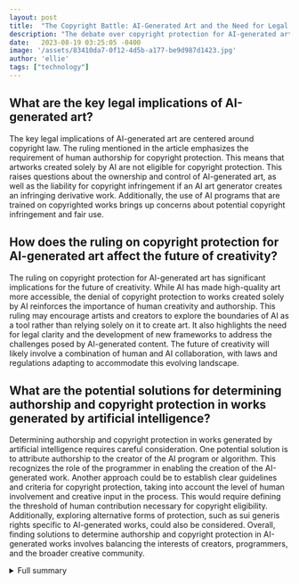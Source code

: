 ```yaml
---
layout: post
title:  "The Copyright Battle: AI-Generated Art and the Need for Legal Clarity"
description: "The debate over copyright protection for AI-generated art is ongoing as technology advances. This article explores the complexities of the issue, including the importance of human authorship, court rulings, and the potential impact on creative industries and artists. It calls for clear guidelines and further context to navigate the evolving legal landscape of AI and copyright."
date:   2023-08-19 03:25:05 -0400
image: '/assets/83410da7-0f12-4d5b-a177-be9d987d1423.jpg'
author: 'ellie'
tags: ["technology"]
---
```


## What are the key legal implications of AI-generated art?
The key legal implications of AI-generated art are centered around copyright law. The ruling mentioned in the article emphasizes the requirement of human authorship for copyright protection. This means that artworks created solely by AI are not eligible for copyright protection. This raises questions about the ownership and control of AI-generated art, as well as the liability for copyright infringement if an AI art generator creates an infringing derivative work. Additionally, the use of AI programs that are trained on copyrighted works brings up concerns about potential copyright infringement and fair use.

## How does the ruling on copyright protection for AI-generated art affect the future of creativity?
The ruling on copyright protection for AI-generated art has significant implications for the future of creativity. While AI has made high-quality art more accessible, the denial of copyright protection to works created solely by AI reinforces the importance of human creativity and authorship. This ruling may encourage artists and creators to explore the boundaries of AI as a tool rather than relying solely on it to create art. It also highlights the need for legal clarity and the development of new frameworks to address the challenges posed by AI-generated content. The future of creativity will likely involve a combination of human and AI collaboration, with laws and regulations adapting to accommodate this evolving landscape.

## What are the potential solutions for determining authorship and copyright protection in works generated by artificial intelligence?
Determining authorship and copyright protection in works generated by artificial intelligence requires careful consideration. One potential solution is to attribute authorship to the creator of the AI program or algorithm. This recognizes the role of the programmer in enabling the creation of the AI-generated work. Another approach could be to establish clear guidelines and criteria for copyright protection, taking into account the level of human involvement and creative input in the process. This would require defining the threshold of human contribution necessary for copyright eligibility. Additionally, exploring alternative forms of protection, such as sui generis rights specific to AI-generated works, could also be considered. Overall, finding solutions to determine authorship and copyright protection in AI-generated works involves balancing the interests of creators, programmers, and the broader creative community.


<details>
        <summary>Full summary</summary>
<p>The debate over copyright protection for art created by AI has been ongoing as technology advances. This ruling sets a precedent by affirming the importance of human authorship in copyright law and denying copyright protection for works created solely by AI. It also highlights the need for legal clarity in determining the copyright status of AI-generated content.</p>
<p>In a recent ruling, a federal judge upheld a finding from the U.S. Copyright Office that art created by AI is not open to protection. The judge emphasized the bedrock requirement of human authorship in copyright law and denied the application for copyright registration of an artwork created by AI. The Copyright Office stated that the nexus between the human mind and creative expression is crucial for protection. The artist, who is also the CEO of neural network firm Imagination Engines, challenged the denial of copyright registration, arguing that AI should be acknowledged as an author where it meets authorship criteria.</p>
<p>The lawsuit raised the question of whether a work generated solely by a computer falls under copyright protection. After considering the arguments, the judge concluded that in the absence of any human involvement in the creation of the work, it does not qualify for copyright protection. This ruling reaffirms that copyright law protects only works of human creation and is designed to adapt with the times.</p>
<p>The ruling has brought attention to the legal implications of AI-generated content. Courts are now considering the legality of AI companies training their systems on copyrighted works. The copyright office has confirmed that most works generated by AI are not copyrightable, but AI-assisted materials may qualify for protection in certain instances.</p>
<p>Adding to the complexity, AI programs are now available and accessible to everyone. Lensa, for example, can generate images using AI through its Stable Diffusion open-source model. This raises concerns among artists about their art being included in the training dataset without permission. Some works generated by Lensa even contain remains of artists' signatures.</p>
<p>The question of whether AI-generated art can be considered derivative of other artworks depends on whether the underlying work is recognizable in the newly-generated work. Merely copying an artist's style likely does not qualify as a derivative work, and AI-generated artworks likely do not generate derivative works either. However, fair use doctrine may apply to Lensa-created images.</p>
<p>The commercial nature of generative AI may push fair use beyond its scope, raising potential liability for copyright infringement when Lensa is used. Both the creators of Lensa app and the users of the app may be potentially liable for copyright infringement.</p>
<p>The legal landscape surrounding AI-generated art is still evolving. Human authorship is necessary for copyright registration, and an AI algorithm itself cannot be an author. But who is liable if an AI art generator generates an infringing derivative work?</p>
<p>Despite the legal complexities, AI-generated art has made high-quality art accessible to the masses. However, copyright infringement remains a potential consequence of AI-generated art.</p>
<p>In a broader context, artificial intelligence and copyright continue to be intertwined. The rise of AI as creators has brought forth new challenges in intellectual property protection. AI is being used in various creative works, such as writing local news articles, creating portraits, composing music, and more. The implications of AI-generated works on copyright law have been the subject of much debate.</p>
<p>The development of AI-generated works raises questions about the legal status of these creations. The distinction between art and technology blurs with machine-driven creativity. Countries have different approaches to dealing with copyright in works generated by artificial intelligence. Some options include denying copyright protection for works generated by a computer or attributing authorship to the creator of the program.</p>
<p>Determining authorship in works generated by artificial intelligence is complex. The importance of the programmer's contribution in computer-generated works cannot be overlooked. It is crucial to address the ambiguity and establish clear guidelines in the digital world.</p>
<p>Looking ahead, there is a potential future scenario where human-generated and machine-generated content become indistinguishable. This raises the need to decide on the type of protection for works created by intelligent algorithms. One possible approach could be granting copyright to the person who made the operation of artificial intelligence possible.</p>
<p>In conclusion, the copyright battle over AI-generated art continues to unfold. While AI has brought new possibilities and accessibility to the world of art, it has also raised important legal questions. The determination of copyright protection for AI-generated works requires careful consideration of human involvement, authorship, fair use doctrine, and the impact on creative industries. The future debate about granting computers the status and rights of people will shape the legal landscape surrounding AI and copyright.</p>
</details>